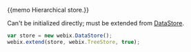 
{{memo Hierarchical store.}}

Can't be initialized directly; must be extended from [DataStore](api/datastore.md).

~~~js
var store = new webix.DataStore();
webix.extend(store, webix.TreeStore, true);
~~~
